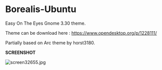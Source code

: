 # Borealis-Ubuntu
Easy On The Eyes Gnome 3.30 theme.

Theme can be download here : https://www.opendesktop.org/p/1228111/

Partially based on Arc theme by horst3180.

<b>SCREENSHOT</b>

<img src="https://cdn.scrot.moe/images/2018/10/16/screen32655.jpg" alt="screen32655.jpg" border="0" />
